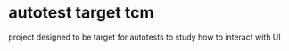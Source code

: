# autotest target tcm
 project designed to be target for autotests to study how to interact with UI
